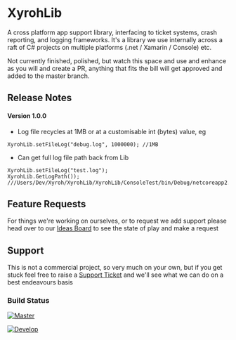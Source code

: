 # XyrohLib
A cross platform app support library, interfacing to ticket systems, crash reporting, and logging frameworks.  It's a library we use internally across a raft of C# projects on multiple platforms (.net / Xamarin / Console) etc.

Not currently finished, polished, but watch this space and use and enhance as you will and create a PR, anything that fits the bill will get approved and added to the master branch.

## Release Notes

#### Version 1.0.0
* Log file recycles at 1MB or at a customisable int (bytes) value, eg

```
XyrohLib.setFileLog("debug.log", 1000000); //1MB
```
* Can get full log file path back from Lib

```
XyrohLib.setFileLog("test.log");
XyrohLib.GetLogPath()); ///Users/Dev/Xyroh/XyrohLib/XyrohLib/ConsoleTest/bin/Debug/netcoreapp2.0/test.log
```


## Feature Requests
For things we're working on ourselves, or to request we add support please head over to our [Ideas Board](https://clients.xyroh.com/c/feature-requests/xyrohlib/8) to see the state of play and make a request

## Support
This is not a commercial project, so very much on your own, but if you get stuck feel free to raise a [Support Ticket](https://xyroh.atlassian.net/servicedesk/customer/portal/2/group/-1) and we'll see what we can do on a best endeavours basis

### Build Status
[![Master](https://xyroh.visualstudio.com/Xyroh%20Build%20Projects/_apis/build/status/Xyroh.XyrohLib?branchName=master)](https://xyroh.visualstudio.com/Xyroh%20Build%20Projects/_build/latest?definitionId=12&branchName=master)

[![Develop](https://xyroh.visualstudio.com/Xyroh%20Build%20Projects/_apis/build/status/Xyroh.XyrohLib?branchName=develop)](https://xyroh.visualstudio.com/Xyroh%20Build%20Projects/_build/latest?definitionId=12&branchName=develop)

